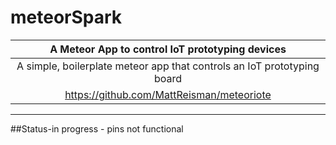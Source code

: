 # meteorSpark

| A Meteor App to control IoT prototyping devices |
|:---------------:|
|  A simple, boilerplate meteor app that controls an IoT prototyping board |
| 	https://github.com/MattReisman/meteoriote |

---

##Status-in progress - pins not functional



